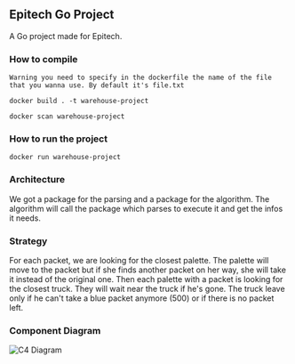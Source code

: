 ## Epitech Go Project

A Go project made for Epitech.

### How to compile
`Warning you need to specify in the dockerfile the name of the file that you wanna use. By default it's file.txt`

`docker build . -t warehouse-project`

`docker scan warehouse-project`
 
### How to run the project

`docker run warehouse-project`

### Architecture

We got a package for the parsing and a package for the algorithm.
The algorithm will call the package which parses to execute it and get the infos it needs.

### Strategy

For each packet, we are looking for the closest palette. The palette will move to the packet but if she finds another packet on her way, she will take it instead of the original one.
Then each palette with a packet is looking for the closest truck. They will wait near the truck if he's gone.
The truck leave only if he can't take a blue packet anymore (500) or if there is no packet left.

### Component Diagram

![C4 Diagram](https://i.imgur.com/Ds5ghU9.png)
